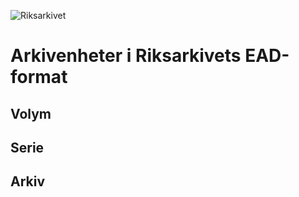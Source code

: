 ![Riksarkivet](https://sok.riksarkivet.se/Administration/Images/Layout/logo2.png)

# Arkivenheter i Riksarkivets EAD-format

## Volym



## Serie

## Arkiv
